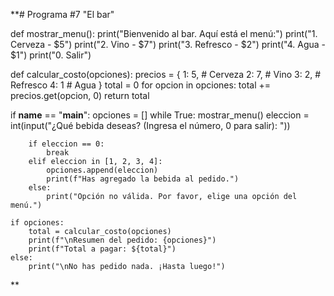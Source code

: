 **# Programa #7 "El bar"

def mostrar_menu():
    print("Bienvenido al bar. Aquí está el menú:")
    print("1. Cerveza - $5")
    print("2. Vino - $7")
    print("3. Refresco - $2")
    print("4. Agua - $1")
    print("0. Salir")

def calcular_costo(opciones):
    precios = {
        1: 5,  # Cerveza
        2: 7,  # Vino
        3: 2,  # Refresco
        4: 1   # Agua
    }
    total = 0
    for opcion in opciones:
        total += precios.get(opcion, 0)
    return total

if __name__ == "__main__":
    opciones = []
    while True:
        mostrar_menu()
        eleccion = int(input("¿Qué bebida deseas? (Ingresa el número, 0 para salir): "))
        
        if eleccion == 0:
            break
        elif eleccion in [1, 2, 3, 4]:
            opciones.append(eleccion)
            print(f"Has agregado la bebida al pedido.")
        else:
            print("Opción no válida. Por favor, elige una opción del menú.")

    if opciones:
        total = calcular_costo(opciones)
        print(f"\nResumen del pedido: {opciones}")
        print(f"Total a pagar: ${total}")
    else:
        print("\nNo has pedido nada. ¡Hasta luego!")
**

